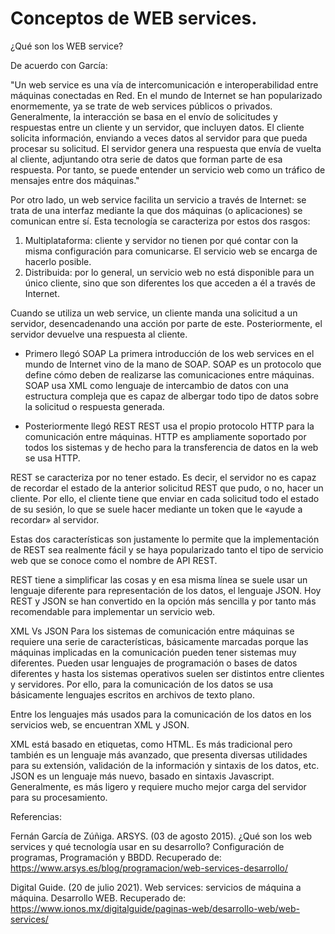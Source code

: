 # Conceptos de WEB services.

¿Qué son los WEB service? 

De acuerdo con García: 

  "Un web service es una vía de intercomunicación e interoperabilidad entre máquinas conectadas en Red. En el mundo de Internet se han popularizado enormemente, ya se trate de web services públicos o privados. Generalmente, la interacción se basa en el envío de solicitudes y respuestas entre un cliente y un servidor, que incluyen datos. El cliente solicita información, enviando a veces datos al servidor para que pueda procesar su solicitud. El servidor genera una respuesta que envía de vuelta al cliente, adjuntando otra serie de datos que forman parte de esa respuesta. Por tanto, se puede entender un servicio web como un tráfico de mensajes entre dos máquinas."
  
Por otro lado, un web service facilita un servicio a través de Internet: se trata de una interfaz mediante la que dos máquinas (o aplicaciones) se comunican entre sí. Esta tecnología se caracteriza por estos dos rasgos:

  1. Multiplataforma: cliente y servidor no tienen por qué contar con la misma configuración para comunicarse. El servicio web se encarga de hacerlo posible.
  2. Distribuida: por lo general, un servicio web no está disponible para un único cliente, sino que son diferentes los que acceden a él a través de Internet.

Cuando se utiliza un web service, un cliente manda una solicitud a un servidor, desencadenando una acción por parte de este. Posteriormente, el servidor devuelve una respuesta al cliente.

* Primero llegó SOAP
La primera introducción de los web services en el mundo de Internet vino de la mano de SOAP. SOAP es un protocolo que define cómo deben de realizarse las comunicaciones entre máquinas. SOAP usa XML como lenguaje de intercambio de datos con una estructura compleja que es capaz de albergar todo tipo de datos sobre la solicitud o respuesta generada.

* Posteriormente llegó REST
REST usa el propio protocolo HTTP para la comunicación entre máquinas. HTTP es ampliamente soportado por todos los sistemas y de hecho para la transferencia de datos en la web se usa HTTP.

REST se caracteriza por no tener estado. Es decir, el servidor no es capaz de recordar el estado de la anterior solicitud REST que pudo, o no, hacer un cliente. Por ello, el cliente tiene que enviar en cada solicitud todo el estado de su sesión, lo que se suele hacer mediante un token que le «ayude a recordar» al servidor.

Estas dos características son justamente lo permite que la implementación de REST sea realmente fácil y se haya popularizado tanto el tipo de servicio web que se conoce como el nombre de API REST.

REST tiene a simplificar las cosas y en esa misma línea se suele usar un lenguaje diferente para representación de los datos, el lenguaje JSON. Hoy REST y JSON se han convertido en la opción más sencilla y por tanto más recomendable para implementar un servicio web.

XML Vs JSON
Para los sistemas de comunicación entre máquinas se requiere una serie de características, básicamente marcadas porque las máquinas implicadas en la comunicación pueden tener sistemas muy diferentes. Pueden usar lenguajes de programación o bases de datos diferentes y hasta los sistemas operativos suelen ser distintos entre clientes y servidores. Por ello, para la comunicación de los datos se usa básicamente lenguajes escritos en archivos de texto plano.

Entre los lenguajes más usados para la comunicación de los datos en los servicios web, se encuentran XML y JSON.

XML está basado en etiquetas, como HTML. Es más tradicional pero también es un lenguaje más avanzado, que presenta diversas utilidades para su extensión, validación de la información y sintaxis de los datos, etc.
JSON es un lenguaje más nuevo, basado en sintaxis Javascript. Generalmente, es más ligero y requiere mucho mejor carga del servidor para su procesamiento.



Referencias:  

Fernán García de Zúñiga. ARSYS. (03 de agosto 2015). ¿Qué son los web services y qué tecnología usar en su desarrollo? Configuración de programas, Programación y BBDD. Recuperado de: https://www.arsys.es/blog/programacion/web-services-desarrollo/ 

Digital Guide. (20 de julio 2021). Web services: servicios de máquina a máquina. Desarrollo WEB. Recuperado de: https://www.ionos.mx/digitalguide/paginas-web/desarrollo-web/web-services/

